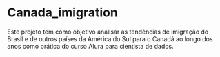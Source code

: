 # Canada_imigration
 Este projeto tem como objetivo analisar as tendências de imigração do Brasil e de outros países da América do Sul para o Canadá ao longo dos anos como prática do curso Alura para cientista de dados.
